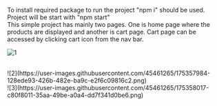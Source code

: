 To install required package to run the project "npm i" should be used.
<br/>
Project will be start with "npm start"
<br/>
This simple project has mainly two pages. One is home page where the products are displayed and another is cart page. Cart page can be accessed by clicking cart icon from the nav bar.
<br/>

![1](https://user-images.githubusercontent.com/45461265/175357439-e846123d-b74a-470a-9fd5-e47ecac13a5d.png)

<br/>
![2](https://user-images.githubusercontent.com/45461265/175357984-128ede93-426b-482e-ba9c-e2f6c09816c2.png)

<br/>
![3](https://user-images.githubusercontent.com/45461265/175358017-c80f8011-35aa-49be-a0a4-dd7f341d0be6.png)

